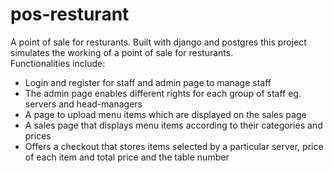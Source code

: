 # pos-resturant
A point of sale for resturants.
Built with django and postgres this project simulates the working of a point of sale for resturants.<br>
Functionalities include:
* Login and register for staff and admin page to manage staff
* The admin page enables different rights for each group of staff eg. servers and head-managers
* A page to upload menu items which are displayed on the sales page
* A sales page that displays menu items according to their categories and prices 
* Offers a checkout that stores items selected by a particular server, price of each item and total price and the table number
